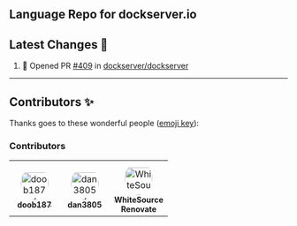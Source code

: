 ## Language Repo for dockserver.io



## Latest Changes 🎉

<!--START_SECTION:activity-->

1. 💪 Opened PR [#409](https://github.com/dockserver/dockserver/pull/409) in [dockserver/dockserver](https://github.com/dockserver/dockserver)
<!--END_SECTION:activity-->

----

## Contributors ✨

Thanks goes to these wonderful people ([emoji key](https://allcontributors.org/docs/en/emoji-key)):

<!-- ALL-CONTRIBUTORS-LIST:START - Do not remove or modify this section -->
<!-- prettier-ignore-start -->
<!-- markdownlint-disable -->

### Contributors

<table>
<tr>
    <td align="center" style="word-wrap: break-word; width: 75.0; height: 75.0">
        <a href=https://github.com/doob187>
            <img src=https://avatars.githubusercontent.com/u/60312740?v=4 width="50;"  style="border-radius:50%;align-items:center;justify-content:center;overflow:hidden;padding-top:10px" alt=doob187/>
            <br />
            <sub style="font-size:14px"><b>doob187</b></sub>
        </a>
    </td>
    <td align="center" style="word-wrap: break-word; width: 75.0; height: 75.0">
        <a href=https://github.com/dan3805>
            <img src=https://avatars.githubusercontent.com/u/35934387?v=4 width="50;"  style="border-radius:50%;align-items:center;justify-content:center;overflow:hidden;padding-top:10px" alt=dan3805/>
            <br />
            <sub style="font-size:14px"><b>dan3805</b></sub>
        </a>
    </td>
    <td align="center" style="word-wrap: break-word; width: 75.0; height: 75.0">
        <a href=https://github.com/renovate-bot>
            <img src=https://avatars.githubusercontent.com/u/25180681?v=4 width="50;"  style="border-radius:50%;align-items:center;justify-content:center;overflow:hidden;padding-top:10px" alt=WhiteSource Renovate/>
            <br />
            <sub style="font-size:14px"><b>WhiteSource Renovate</b></sub>
        </a>
    </td>
</tr>
</table>


<!-- markdownlint-restore -->
<!-- prettier-ignore-end -->
<!-- ALL-CONTRIBUTORS-LIST:END -->
